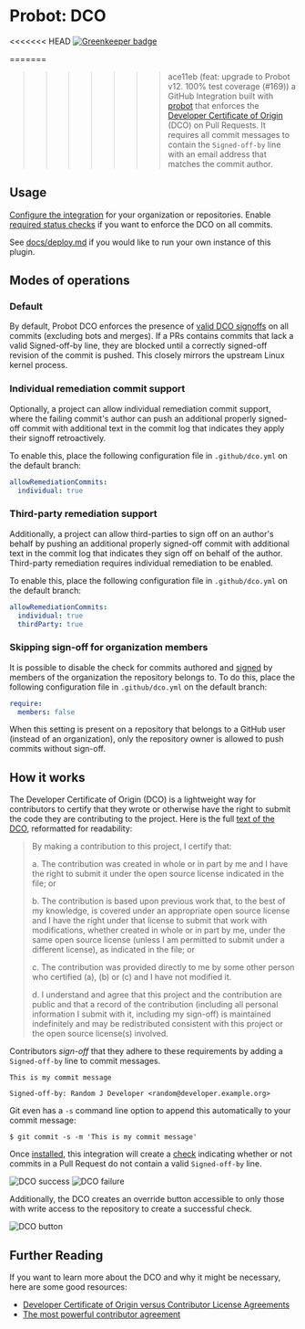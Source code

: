 # Probot: DCO

<<<<<<< HEAD
[![Greenkeeper badge](https://badges.greenkeeper.io/dcoapp/app.svg)](https://greenkeeper.io/)

=======
>>>>>>> ace11eb (feat: upgrade to Probot v12. 100% test coverage (#169))
a GitHub Integration built with [probot](https://github.com/probot/probot) that enforces the [Developer Certificate of Origin](https://developercertificate.org/) (DCO) on Pull Requests. It requires all commit messages to contain the `Signed-off-by` line with an email address that matches the commit author.

## Usage

[Configure the integration](https://github.com/apps/dco) for your organization or repositories. Enable [required status checks](docs/required-statuses.md) if you want to enforce the DCO on all commits.

See [docs/deploy.md](docs/deploy.md) if you would like to run your own instance of this plugin.

## Modes of operations

### Default

By default, Probot DCO enforces the presence of [valid DCO signoffs](#how-it-works) on all commits (excluding bots and merges). If a PRs contains commits that lack a valid Signed-off-by line, they are blocked until a correctly signed-off revision of the commit is pushed. This closely mirrors the upstream Linux kernel process.

### Individual remediation commit support

Optionally, a project can allow individual remediation commit support, where the failing commit's author can push an additional properly signed-off commit with additional text in the commit log that indicates they apply their signoff retroactively.

To enable this, place the following configuration file in `.github/dco.yml` on the default branch:

```yaml
allowRemediationCommits:
  individual: true
```

### Third-party remediation support

Additionally, a project can allow third-parties to sign off on an author's behalf by pushing an additional properly signed-off commit with additional text in the commit log that indicates they sign off on behalf of the author. Third-party remediation requires individual remediation to be enabled.

To enable this, place the following configuration file in `.github/dco.yml` on the default branch:

```yaml
allowRemediationCommits:
  individual: true
  thirdParty: true
```

### Skipping sign-off for organization members

It is possible to disable the check for commits authored and [signed](https://help.github.com/articles/signing-commits-using-gpg/) by members of the organization the repository belongs to. To do this, place the following configuration file in `.github/dco.yml` on the default branch:

```yaml
require:
  members: false
```

When this setting is present on a repository that belongs to a GitHub user (instead of an organization), only the repository owner is allowed to push commits without sign-off.

## How it works

The Developer Certificate of Origin (DCO) is a lightweight way for contributors to certify that they wrote or otherwise have the right to submit the code they are contributing to the project. Here is the full [text of the DCO](https://developercertificate.org/), reformatted for readability:

> By making a contribution to this project, I certify that:
>
> a. The contribution was created in whole or in part by me and I have the right to submit it under the open source license indicated in the file; or
>
> b. The contribution is based upon previous work that, to the best of my knowledge, is covered under an appropriate open source license and I have the right under that license to submit that work with modifications, whether created in whole or in part by me, under the same open source license (unless I am permitted to submit under a different license), as indicated in the file; or
>
> c. The contribution was provided directly to me by some other person who certified (a), (b) or (c) and I have not modified it.
>
> d. I understand and agree that this project and the contribution are public and that a record of the contribution (including all personal information I submit with it, including my sign-off) is maintained indefinitely and may be redistributed consistent with this project or the open source license(s) involved.

Contributors _sign-off_ that they adhere to these requirements by adding a `Signed-off-by` line to commit messages.

```
This is my commit message

Signed-off-by: Random J Developer <random@developer.example.org>
```

Git even has a `-s` command line option to append this automatically to your commit message:

```
$ git commit -s -m 'This is my commit message'
```

Once [installed](#usage), this integration will create a [check](https://developer.github.com/v3/checks/runs/) indicating whether or not commits in a Pull Request do not contain a valid `Signed-off-by` line.

![DCO success](https://user-images.githubusercontent.com/13410355/42352738-35f4e690-8071-11e8-9c8c-260e5868bfc8.png)
![DCO failure](https://user-images.githubusercontent.com/13410355/42352794-85fe1c9c-8071-11e8-834a-05a4aeb8cc90.png)

Additionally, the DCO creates an override button accessible to only those with write access to the repository to create a successful check.

![DCO button](https://user-images.githubusercontent.com/13410355/42353254-3bfa266a-8074-11e8-80b4-18760c5efeee.png)

## Further Reading

If you want to learn more about the DCO and why it might be necessary, here are some good resources:

- [Developer Certificate of Origin versus Contributor License Agreements](https://julien.ponge.org/blog/developer-certificate-of-origin-versus-contributor-license-agreements/)
- [The most powerful contributor agreement](https://lwn.net/Articles/592503/)
